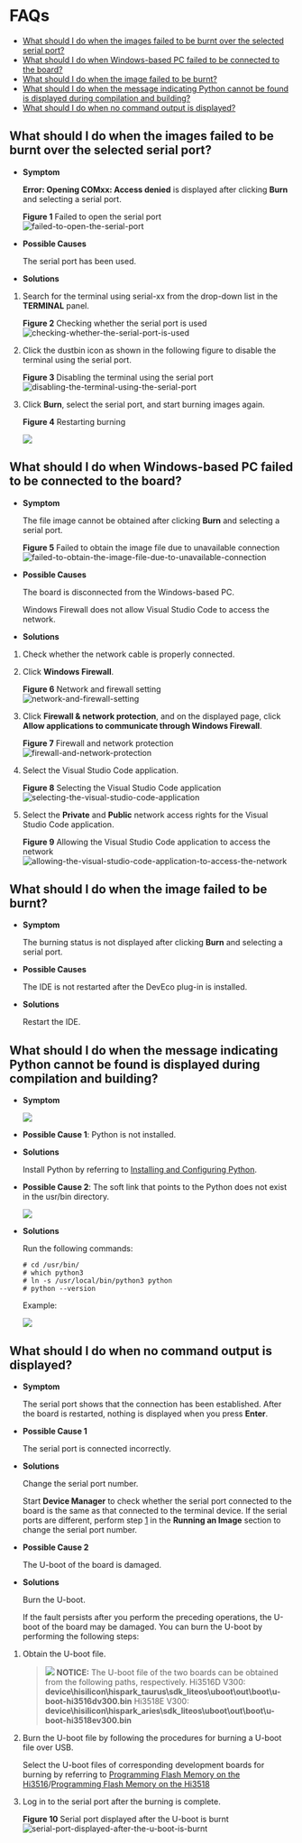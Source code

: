 # FAQs<a name="EN-US_TOPIC_0000001128470856"></a>

-   [What should I do when the images failed to be burnt over the selected serial port?](#section627268185113)
-   [What should I do when Windows-based PC failed to be connected to the board?](#section195391036568)
-   [What should I do when the image failed to be burnt?](#section571164016565)
-   [What should I do when the message indicating Python cannot be found is displayed during compilation and building?](#section1039835245619)
-   [What should I do when no command output is displayed?](#section14871149155911)

## What should I do when the images failed to be burnt over the selected serial port?<a name="section627268185113"></a>

-   **Symptom**

    **Error: Opening COMxx: Access denied**  is displayed after clicking  **Burn**  and selecting a serial port.

    **Figure  1**  Failed to open the serial port<a name="fig066333283916"></a>  
    ![](figure/failed-to-open-the-serial-port.png "failed-to-open-the-serial-port")

-   **Possible Causes**

    The serial port has been used.

-   **Solutions**

1.  Search for the terminal using serial-xx from the drop-down list in the  **TERMINAL**  panel.

    **Figure  2**  Checking whether the serial port is used<a name="fig165994164420"></a>  
    ![](figure/checking-whether-the-serial-port-is-used.png "checking-whether-the-serial-port-is-used")

2.  Click the dustbin icon as shown in the following figure to disable the terminal using the serial port.

    **Figure  3**  Disabling the terminal using the serial port<a name="fig7911282453"></a>  
    ![](figure/disabling-the-terminal-using-the-serial-port.png "disabling-the-terminal-using-the-serial-port")

3.  Click  **Burn**, select the serial port, and start burning images again.

    **Figure  4**  Restarting burning<a name="fig1138624316485"></a>  
    

    ![](figure/changjian1.png)


## What should I do when Windows-based PC failed to be connected to the board?<a name="section195391036568"></a>

-   **Symptom**

    The file image cannot be obtained after clicking  **Burn**  and selecting a serial port.

    **Figure  5**  Failed to obtain the image file due to unavailable connection<a name="fig5218920223"></a>  
    ![](figure/failed-to-obtain-the-image-file-due-to-unavailable-connection.png "failed-to-obtain-the-image-file-due-to-unavailable-connection")

-   **Possible Causes**

    The board is disconnected from the Windows-based PC.

    Windows Firewall does not allow Visual Studio Code to access the network.

-   **Solutions**

1.  Check whether the network cable is properly connected.
2.  Click  **Windows Firewall**.

    **Figure  6**  Network and firewall setting<a name="fig62141417794"></a>  
    ![](figure/network-and-firewall-setting.png "network-and-firewall-setting")

3.  Click  **Firewall & network protection**, and on the displayed page, click  **Allow applications to communicate through Windows Firewall**.

    **Figure  7**  Firewall and network protection<a name="fig20703151111116"></a>  
    ![](figure/firewall-and-network-protection.png "firewall-and-network-protection")

4.  Select the Visual Studio Code application.

    **Figure  8**  Selecting the Visual Studio Code application<a name="fig462316612165"></a>  
    ![](figure/selecting-the-visual-studio-code-application.png "selecting-the-visual-studio-code-application")

5.  Select the  **Private**  and  **Public**  network access rights for the Visual Studio Code application.

    **Figure  9**  Allowing the Visual Studio Code application to access the network<a name="fig132725269184"></a>  
    ![](figure/allowing-the-visual-studio-code-application-to-access-the-network.png "allowing-the-visual-studio-code-application-to-access-the-network")


## What should I do when the image failed to be burnt?<a name="section571164016565"></a>

-   **Symptom**

    The burning status is not displayed after clicking  **Burn**  and selecting a serial port.

-   **Possible Causes**

    The IDE is not restarted after the DevEco plug-in is installed.

-   **Solutions**

    Restart the IDE.


## What should I do when the message indicating Python cannot be found is displayed during compilation and building?<a name="section1039835245619"></a>

-   **Symptom**

    ![](figure/en-us_image_0000001174270715.png)


-   **Possible Cause 1**: Python is not installed.
-   **Solutions**

    Install Python by referring to  [Installing and Configuring Python](quickstart-lite-env-setup-lin.md).

-   **Possible Cause 2**: The soft link that points to the Python does not exist in the usr/bin directory.

    ![](figure/en-us_image_0000001128470880.png)

-   **Solutions**

    Run the following commands:

    ```
    # cd /usr/bin/
    # which python3
    # ln -s /usr/local/bin/python3 python
    # python --version
    ```

    Example:

    ![](figure/en-us_image_0000001174270713.png)


## What should I do when no command output is displayed?<a name="section14871149155911"></a>

-   **Symptom**

    The serial port shows that the connection has been established. After the board is restarted, nothing is displayed when you press  **Enter**.

-   **Possible Cause 1**

    The serial port is connected incorrectly.

-   **Solutions**

    Change the serial port number.

    Start  **Device Manager**  to check whether the serial port connected to the board is the same as that connected to the terminal device. If the serial ports are different, perform step  [1](#section627268185113)  in the  **Running an Image**  section to change the serial port number.


-   **Possible Cause 2**

    The U-boot of the board is damaged.

-   **Solutions**

    Burn the U-boot.

    If the fault persists after you perform the preceding operations, the U-boot of the board may be damaged. You can burn the U-boot by performing the following steps:


1.  Obtain the U-boot file.

    >![](../public_sys-resources/icon-notice.gif) **NOTICE:** 
    >The U-boot file of the two boards can be obtained from the following paths, respectively.
    >Hi3516D V300:  **device\\hisilicon\\hispark\_taurus\\sdk\_liteos\\uboot\\out\\boot\\u-boot-hi3516dv300.bin**
    >Hi3518E V300:  **device\\hisilicon\\hispark\_aries\\sdk\_liteos\\uboot\\out\\boot\\u-boot-hi3518ev300.bin**

2.  Burn the U-boot file by following the procedures for burning a U-boot file over USB.

    Select the U-boot files of corresponding development boards for burning by referring to  [Programming Flash Memory on the Hi3516](https://device.harmonyos.com/en/docs/ide/user-guides/hi3516_upload-0000001052148681)/[Programming Flash Memory on the Hi3518](https://device.harmonyos.com/en/docs/ide/user-guides/hi3518_upload-0000001057313128)

3.  Log in to the serial port after the burning is complete.

    **Figure  10**  Serial port displayed after the U-boot is burnt<a name="en-us_topic_0000001053466255_fig155914681910"></a>  
    ![](figure/serial-port-displayed-after-the-u-boot-is-burnt.png "serial-port-displayed-after-the-u-boot-is-burnt")



